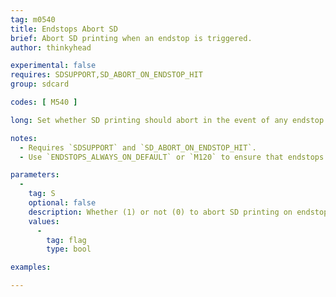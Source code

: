 ```yaml
---
tag: m0540
title: Endstops Abort SD
brief: Abort SD printing when an endstop is triggered.
author: thinkyhead

experimental: false
requires: SDSUPPORT,SD_ABORT_ON_ENDSTOP_HIT
group: sdcard

codes: [ M540 ]

long: Set whether SD printing should abort in the event of any endstop being triggered. This provides a fast way to abort a print in the event of mechanical failure such as loose couplings, lost steps, diverted axes, binding, etc., which lead to axes being very far out of position.

notes:
  - Requires `SDSUPPORT` and `SD_ABORT_ON_ENDSTOP_HIT`.
  - Use `ENDSTOPS_ALWAYS_ON_DEFAULT` or `M120` to ensure that endstops are enabled.

parameters:
  -
    tag: S
    optional: false
    description: Whether (1) or not (0) to abort SD printing on endstop hit.
    values:
      -
        tag: flag
        type: bool

examples:

---
```



